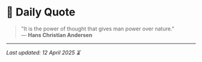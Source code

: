 # 📜 Daily Quote

> "It is the power of thought that gives man power over nature."  
> — **Hans Christian Andersen**

---

_Last updated: 12 April 2025 ⏳_
